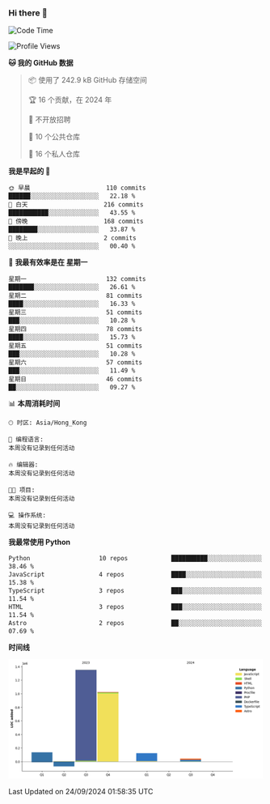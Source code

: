 ### Hi there 👋

<!--
**Mrzqd/Mrzqd** is a ✨ _special_ ✨ repository because its `README.md` (this file) appears on your GitHub profile.

Here are some ideas to get you started:

- 🔭 I’m currently working on ...
- 🌱 I’m currently learning ...
- 👯 I’m looking to collaborate on ...
- 🤔 I’m looking for help with ...
- 💬 Ask me about ...
- 📫 How to reach me: ...
- 😄 Pronouns: ...
- ⚡ Fun fact: ...
-->
<!--START_SECTION:waka-->
![Code Time](http://img.shields.io/badge/Code%20Time-260%20hrs%2011%20mins-blue)

![Profile Views](http://img.shields.io/badge/%E4%B8%AA%E4%BA%BA%E8%B5%84%E6%96%99%E8%A7%82%E7%9C%8B%E6%AC%A1%E6%95%B0-23-blue)

**🐱 我的 GitHub 数据** 

> 📦  使用了 242.9 kB GitHub 存储空间 
 > 
> 🏆 16 个贡献，在 2024 年
 > 
> 🚫 不开放招聘
 > 
> 📜 10 个公共仓库 
 > 
> 🔑 16 个私人仓库 
 > 
**我是早起的 🐤** 

```text
🌞 早晨                     110 commits         ██████░░░░░░░░░░░░░░░░░░░   22.18 % 
🌆 白天                     216 commits         ███████████░░░░░░░░░░░░░░   43.55 % 
🌃 傍晚                     168 commits         ████████░░░░░░░░░░░░░░░░░   33.87 % 
🌙 晚上                     2 commits           ░░░░░░░░░░░░░░░░░░░░░░░░░   00.40 % 
```
📅 **我最有效率是在 星期一** 

```text
星期一                      132 commits         ███████░░░░░░░░░░░░░░░░░░   26.61 % 
星期二                      81 commits          ████░░░░░░░░░░░░░░░░░░░░░   16.33 % 
星期三                      51 commits          ███░░░░░░░░░░░░░░░░░░░░░░   10.28 % 
星期四                      78 commits          ████░░░░░░░░░░░░░░░░░░░░░   15.73 % 
星期五                      51 commits          ███░░░░░░░░░░░░░░░░░░░░░░   10.28 % 
星期六                      57 commits          ███░░░░░░░░░░░░░░░░░░░░░░   11.49 % 
星期日                      46 commits          ██░░░░░░░░░░░░░░░░░░░░░░░   09.27 % 
```


📊 **本周消耗时间** 

```text
🕑︎ 时区: Asia/Hong_Kong

💬 编程语言: 
本周没有记录到任何活动

🔥 编辑器: 
本周没有记录到任何活动

🐱‍💻 项目: 
本周没有记录到任何活动

💻 操作系统: 
本周没有记录到任何活动
```

**我最常使用 Python** 

```text
Python                   10 repos            ██████████░░░░░░░░░░░░░░░   38.46 % 
JavaScript               4 repos             ████░░░░░░░░░░░░░░░░░░░░░   15.38 % 
TypeScript               3 repos             ███░░░░░░░░░░░░░░░░░░░░░░   11.54 % 
HTML                     3 repos             ███░░░░░░░░░░░░░░░░░░░░░░   11.54 % 
Astro                    2 repos             ██░░░░░░░░░░░░░░░░░░░░░░░   07.69 % 
```



**时间线**

![Lines of Code chart](https://raw.githubusercontent.com/Mrzqd/Mrzqd/main/assets/bar_graph.png)


 Last Updated on 24/09/2024 01:58:35 UTC
<!--END_SECTION:waka-->
